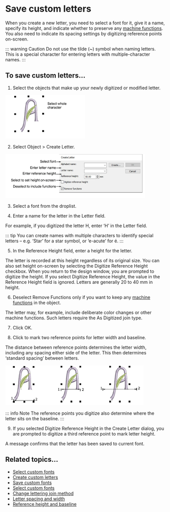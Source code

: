 # Save custom letters

When you create a new letter, you need to select a font for it, give it a name, specify its height, and indicate whether to preserve any [machine functions](../../glossary/glossary). You also need to indicate its spacing settings by digitizing reference points on-screen.

::: warning Caution
Do not use the tilde (\~) symbol when naming letters. This is a special character for entering letters with multiple-character names.
:::

## To save custom letters...

1. Select the objects that make up your newly digitized or modified letter.

![CustomLetter1.png](assets/CustomLetter1.png)

2. Select Object > Create Letter.

![CreateLetter.png](assets/CreateLetter.png)

3. Select a font from the droplist.

4. Enter a name for the letter in the Letter field.

For example, if you digitized the letter H, enter ‘H’ in the Letter field.

::: tip
You can create names with multiple characters to identify special letters – e.g. ‘Star’ for a star symbol, or ‘e-acute’ for é.
:::

5. In the Reference Height field, enter a height for the letter.

The letter is recorded at this height regardless of its original size. You can also set height on-screen by selecting the Digitize Reference Height checkbox. When you return to the design window, you are prompted to digitize the height. If you select Digitize Reference Height, the value in the Reference Height field is ignored. Letters are generally 20 to 40 mm in height.

6. Deselect Remove Functions only if you want to keep any [machine functions](../../glossary/glossary) in the object.

The letter may, for example, include deliberate color changes or other machine functions. Such letters require the As Digitized join type.

7. Click OK.

8. Click to mark two reference points for letter width and baseline.

The distance between reference points determines the letter width, including any spacing either side of the letter. This then determines ‘standard spacing’ between letters.

![lettering_custom00048.png](assets/lettering_custom00048.png)

::: info Note
The reference points you digitize also determine where the letter sits on the baseline.
:::

9. If you selected Digitize Reference Height in the Create Letter dialog, you are prompted to digitize a third reference point to mark letter height.

A message confirms that the letter has been saved to current font.

## Related topics...

- [Select custom fonts](Select_custom_fonts)
- [Create custom letters](Create_custom_letters)
- [Save custom fonts](Save_custom_fonts)
- [Select custom fonts](Select_custom_fonts)
- [Change lettering join method](../lettering_advanced/Change_lettering_join_method)
- [Letter spacing and width](Custom_font_considerations)
- [Reference height and baseline](Custom_font_considerations)
